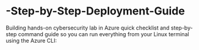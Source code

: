 # -Step-by-Step-Deployment-Guide
Building hands-on cybersecurity lab in Azure  quick checklist and step-by-step command guide so you can run everything from your Linux terminal using the Azure CLI:
